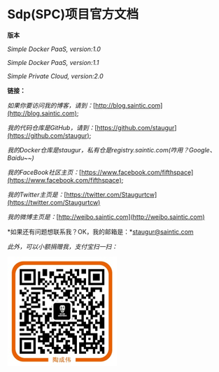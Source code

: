 # **Sdp(SPC)项目官方文档**

**版本**

*Simple Docker PaaS, version:1.0*

*Simple Docker PaaS, version:1.1*

*Simple Private Cloud, version:2.0*

**链接：**

*如果你要访问我的博客，请到：*[http://blog.saintic.com](http://blog.saintic.com);

*我的代码仓库是GitHub，请到：*[https://github.com/staugur](https://github.com/staugur);

*我的Docker仓库是staugur，私有仓是registry.saintic.com(咋用？Google、Baidu~~)*

*我的FaceBook社区主页：*[https://www.facebook.com/fifthspace](https://www.facebook.com/fifthspace);

*我的Twitter主页是：*[https://twitter.com/Staugurtcw](https://twitter.com/Staugurtcw)

*我的微博主页是：*[http://weibo.saintic.com](http://weibo.saintic.com)

*如果还有问题想联系我？OK，我的邮箱是：*staugur@saintic.com

*此外，可以小额捐赠我，支付宝扫一扫：*

![](imgs/alipay.jpg)


